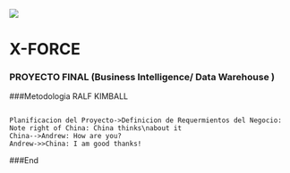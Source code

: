 ![](https://lh6.googleusercontent.com/tblFspvfh77lVHWlOHUAtUHG49rx722ucwveO5O1WOnkI1Mrmtx_-DPel4cUTZydt6HTPvuV8mBuRlP4anv9n3e0q1YTCDbOqNnn4o8AG38HxjBDP0tFssLJlTh-=w740)
# X-FORCE
### PROYECTO FINAL (Business Intelligence/ Data Warehouse )

###Metodologia RALF KIMBALL
                    
```seq

Planificacion del Proyecto->Definicion de Requermientos del Negocio:  
Note right of China: China thinks\nabout it 
China-->Andrew: How are you? 
Andrew->>China: I am good thanks!
```

###End
